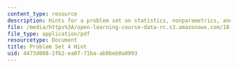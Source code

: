 ```yaml
---
content_type: resource
description: Hints for a problem set on statistics, nonparametrics, and robustness.
file: /media/https%3A/open-learning-course-data-rc.s3.amazonaws.com/18-465-topics-in-statistics-nonparametrics-and-robustness-spring-2005/4473d0082fb2ea0771baab0beb0a0993_hintps4.pdf
file_type: application/pdf
resourcetype: Document
title: Problem Set 4 Hint
uid: 4473d008-2fb2-ea07-71ba-ab0beb0a0993
---
```

